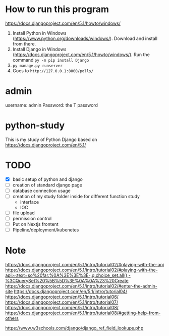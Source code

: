 # How to run this program
https://docs.djangoproject.com/en/5.1/howto/windows/

1. Install Python in Windows (https://www.python.org/downloads/windows/).  Download and install from there.
2. Install Django in Windows (https://docs.djangoproject.com/en/5.1/howto/windows/).  Run the command `py -m pip install Django`
3. `py manage.py runserver`
4. Goes to `http://127.0.0.1:8000/polls/`

# admin
username: admin
Password: the T password

# python-study
This is my study of Python Django based on https://docs.djangoproject.com/en/5.1/

# TODO
- [x] basic setup of python and django
- [ ] creation of standard django page
- [ ] database connection usage
- [ ] creation of my study folder inside for different function study
  - interface
  - IOC
- [ ] file upload
- [ ] permission control
- [ ] Put on Nextjs frontent
- [ ] Pipeline/deployment/kubenetes

# Note
https://docs.djangoproject.com/en/5.1/intro/tutorial02/#playing-with-the-api
https://docs.djangoproject.com/en/5.1/intro/tutorial02/#playing-with-the-api:~:text=so%20far.%0A%3E%3E%3E-,q.choice_set.all(),-%3CQuerySet%20%5B%5D%3E%0A%0A%23%20Create
https://docs.djangoproject.com/en/5.1/intro/tutorial02/#enter-the-admin-site
https://docs.djangoproject.com/en/5.1/intro/tutorial04/
https://docs.djangoproject.com/en/5.1/intro/tutorial06/
https://docs.djangoproject.com/en/5.1/intro/tutorial07/
https://docs.djangoproject.com/en/5.1/intro/tutorial08/
https://docs.djangoproject.com/en/5.1/intro/tutorial08/#getting-help-from-others

https://www.w3schools.com/django/django_ref_field_lookups.php